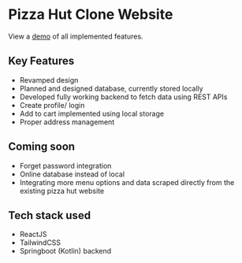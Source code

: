 # Pizza Hut Clone Website

View a [demo](https://youtu.be/Wil6btnIDe0) of all implemented features.

## Key Features
- Revamped design
- Planned and designed database, currently stored locally
- Developed fully working backend to fetch data using REST APIs
- Create profile/ login
- Add to cart implemented using local storage
- Proper address management

## Coming soon
- Forget password integration
- Online database instead of local
- Integrating more menu options and data scraped directly from the existing pizza hut website

## Tech stack used
- ReactJS
- TailwindCSS
- Springboot (Kotlin) backend

